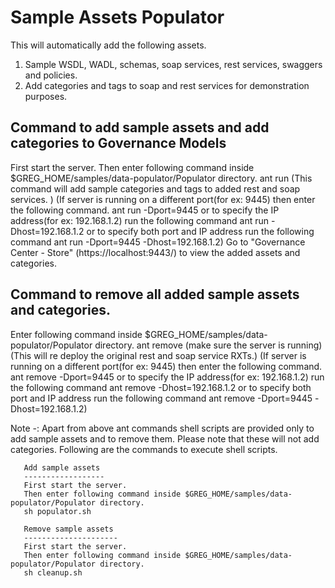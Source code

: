 Sample Assets Populator
============================

 This will automatically add the following assets.

  1. Sample WSDL, WADL, schemas, soap services, rest services, swaggers and policies.
  2. Add categories and tags to soap and rest services for demonstration purposes.
 

Command to add sample assets and add categories to Governance Models
---------------------------------------------------------------------
First start the server.
Then enter following command inside $GREG_HOME/samples/data-populator/Populator directory.
ant run (This command will add sample categories and tags to added rest and soap services. )
(If server is running on a different port(for ex: 9445) then enter the following command.
ant run -Dport=9445
or to specify the IP address(for ex: 192.168.1.2) run the following command
ant run -Dhost=192.168.1.2
or to specify both port and IP address run the following command
ant run -Dport=9445 -Dhost=192.168.1.2)
Go to "Governance Center - Store" (https://localhost:9443/) to view the added assets and categories.

Command to remove all added sample assets and categories.
---------------------------------------------------------
Enter following command inside $GREG_HOME/samples/data-populator/Populator directory.
ant remove (make sure the server is running)
(This will re deploy the original rest and soap service RXTs.)
(If server is running on a different port(for ex: 9445) then enter the following command.
ant remove -Dport=9445
or to specify the IP address(for ex: 192.168.1.2) run the following command
ant remove -Dhost=192.168.1.2
or to specify both port and IP address run the following command
ant remove -Dport=9445 -Dhost=192.168.1.2)

Note -:
       Apart from above ant commands shell scripts are provided only to add sample assets and to remove them. Please note that these will
       not add categories. Following are the commands to execute shell scripts.

       Add sample assets
       ------------------
       First start the server.
       Then enter following command inside $GREG_HOME/samples/data-populator/Populator directory.
       sh populator.sh

       Remove sample assets
       ---------------------
       First start the server.
       Then enter following command inside $GREG_HOME/samples/data-populator/Populator directory.
       sh cleanup.sh


